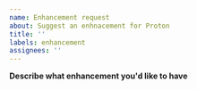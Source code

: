 ```yaml
---
name: Enhancement request
about: Suggest an enhnacement for Proton
title: ''
labels: enhancement 
assignees: ''
---
```


**Describe what enhancement you'd like to have**